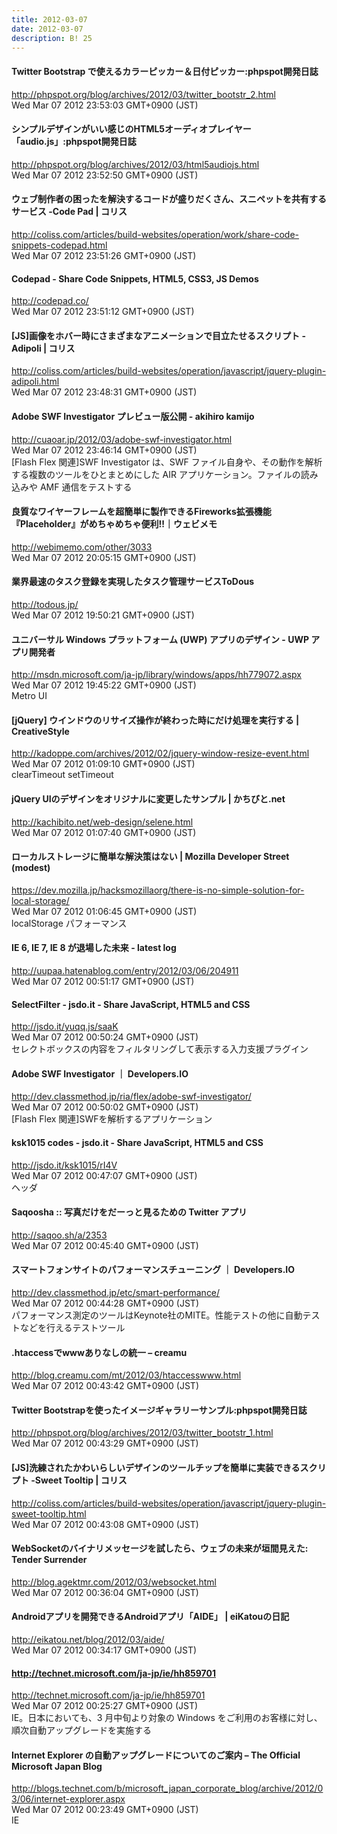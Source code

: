 ```yaml
---
title: 2012-03-07
date: 2012-03-07
description: B! 25
---
```


#### Twitter Bootstrap で使えるカラーピッカー＆日付ピッカー:phpspot開発日誌
http://phpspot.org/blog/archives/2012/03/twitter_bootstr_2.html<br>
Wed Mar 07 2012 23:53:03 GMT+0900 (JST)<br>


#### シンプルデザインがいい感じのHTML5オーディオプレイヤー「audio.js」:phpspot開発日誌
http://phpspot.org/blog/archives/2012/03/html5audiojs.html<br>
Wed Mar 07 2012 23:52:50 GMT+0900 (JST)<br>


####   ウェブ制作者の困ったを解決するコードが盛りだくさん、スニペットを共有するサービス -Code Pad | コリス
http://coliss.com/articles/build-websites/operation/work/share-code-snippets-codepad.html<br>
Wed Mar 07 2012 23:51:26 GMT+0900 (JST)<br>


#### Codepad - Share Code Snippets, HTML5, CSS3, JS Demos
http://codepad.co/<br>
Wed Mar 07 2012 23:51:12 GMT+0900 (JST)<br>


####   [JS]画像をホバー時にさまざまなアニメーションで目立たせるスクリプト -Adipoli | コリス
http://coliss.com/articles/build-websites/operation/javascript/jquery-plugin-adipoli.html<br>
Wed Mar 07 2012 23:48:31 GMT+0900 (JST)<br>


#### Adobe SWF Investigator プレビュー版公開 - akihiro kamijo
http://cuaoar.jp/2012/03/adobe-swf-investigator.html<br>
Wed Mar 07 2012 23:46:14 GMT+0900 (JST)<br>
[Flash Flex 関連]SWF Investigator は、SWF ファイル自身や、その動作を解析する複数のツールをひとまとめにした AIR アプリケーション。ファイルの読み込みや AMF 通信をテストする


####  良質なワイヤーフレームを超簡単に製作できるFireworks拡張機能『Placeholder』がめちゃめちゃ便利!!｜ウェビメモ
http://webimemo.com/other/3033<br>
Wed Mar 07 2012 20:05:15 GMT+0900 (JST)<br>


#### 業界最速のタスク登録を実現したタスク管理サービスToDous
http://todous.jp/<br>
Wed Mar 07 2012 19:50:21 GMT+0900 (JST)<br>


#### ユニバーサル Windows プラットフォーム (UWP) アプリのデザイン - UWP アプリ開発者
http://msdn.microsoft.com/ja-jp/library/windows/apps/hh779072.aspx<br>
Wed Mar 07 2012 19:45:22 GMT+0900 (JST)<br>
Metro UI


#### [jQuery] ウインドウのリサイズ操作が終わった時にだけ処理を実行する | CreativeStyle
http://kadoppe.com/archives/2012/02/jquery-window-resize-event.html<br>
Wed Mar 07 2012 01:09:10 GMT+0900 (JST)<br>
clearTimeout setTimeout


#### jQuery UIのデザインをオリジナルに変更したサンプル | かちびと.net
http://kachibito.net/web-design/selene.html<br>
Wed Mar 07 2012 01:07:40 GMT+0900 (JST)<br>


#### ローカルストレージに簡単な解決策はない | Mozilla Developer Street (modest)
https://dev.mozilla.jp/hacksmozillaorg/there-is-no-simple-solution-for-local-storage/<br>
Wed Mar 07 2012 01:06:45 GMT+0900 (JST)<br>
localStorage パフォーマンス


#### IE 6, IE 7, IE 8 が退場した未来 - latest log
http://uupaa.hatenablog.com/entry/2012/03/06/204911<br>
Wed Mar 07 2012 00:51:17 GMT+0900 (JST)<br>


#### SelectFilter - jsdo.it - Share JavaScript, HTML5 and CSS
http://jsdo.it/yuqq.js/saaK<br>
Wed Mar 07 2012 00:50:24 GMT+0900 (JST)<br>
セレクトボックスの内容をフィルタリングして表示する入力支援プラグイン


#### Adobe SWF Investigator ｜ Developers.IO
http://dev.classmethod.jp/ria/flex/adobe-swf-investigator/<br>
Wed Mar 07 2012 00:50:02 GMT+0900 (JST)<br>
[Flash Flex 関連]SWFを解析するアプリケーション


#### ksk1015 codes - jsdo.it - Share JavaScript, HTML5 and CSS
http://jsdo.it/ksk1015/rI4V<br>
Wed Mar 07 2012 00:47:07 GMT+0900 (JST)<br>
ヘッダ


#### Saqoosha :: 写真だけをだーっと見るための Twitter アプリ
http://saqoo.sh/a/2353<br>
Wed Mar 07 2012 00:45:40 GMT+0900 (JST)<br>


#### スマートフォンサイトのパフォーマンスチューニング ｜ Developers.IO
http://dev.classmethod.jp/etc/smart-performance/<br>
Wed Mar 07 2012 00:44:28 GMT+0900 (JST)<br>
パフォーマンス測定のツールはKeynote社のMITE。性能テストの他に自動テストなどを行えるテストツール


#### .htaccessでwwwありなしの統一 – creamu
http://blog.creamu.com/mt/2012/03/htaccesswww.html<br>
Wed Mar 07 2012 00:43:42 GMT+0900 (JST)<br>


#### Twitter Bootstrapを使ったイメージギャラリーサンプル:phpspot開発日誌
http://phpspot.org/blog/archives/2012/03/twitter_bootstr_1.html<br>
Wed Mar 07 2012 00:43:29 GMT+0900 (JST)<br>


####   [JS]洗練されたかわいらしいデザインのツールチップを簡単に実装できるスクリプト -Sweet Tooltip | コリス
http://coliss.com/articles/build-websites/operation/javascript/jquery-plugin-sweet-tooltip.html<br>
Wed Mar 07 2012 00:43:08 GMT+0900 (JST)<br>


#### WebSocketのバイナリメッセージを試したら、ウェブの未来が垣間見えた: Tender Surrender
http://blog.agektmr.com/2012/03/websocket.html<br>
Wed Mar 07 2012 00:36:04 GMT+0900 (JST)<br>


#### Androidアプリを開発できるAndroidアプリ「AIDE」 | eiKatouの日記
http://eikatou.net/blog/2012/03/aide/<br>
Wed Mar 07 2012 00:34:17 GMT+0900 (JST)<br>


#### http://technet.microsoft.com/ja-jp/ie/hh859701
http://technet.microsoft.com/ja-jp/ie/hh859701<br>
Wed Mar 07 2012 00:25:27 GMT+0900 (JST)<br>
IE。日本においても、3 月中旬より対象の Windows をご利用のお客様に対し、順次自動アップグレードを実施する


#### Internet Explorer の自動アップグレードについてのご案内 – The Official Microsoft Japan Blog
http://blogs.technet.com/b/microsoft_japan_corporate_blog/archive/2012/03/06/internet-explorer.aspx<br>
Wed Mar 07 2012 00:23:49 GMT+0900 (JST)<br>
IE


